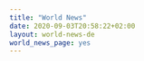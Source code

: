 ```yaml
---
title: "World News"
date: 2020-09-03T20:58:22+02:00
layout: world-news-de
world_news_page: yes
---
```

